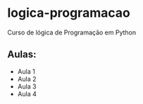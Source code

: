 # logica-programacao

Curso de lógica de Programação em Python

## Aulas:
- Aula 1
- Aula 2
- Aula 3
- Aula 4
 

